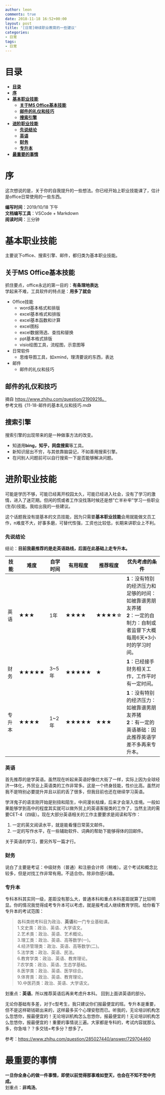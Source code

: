 ```yaml
---
author: leon
comments: true
date: 2018-11-18 16:52+00:00
layout: post
title: '[日常]继续职业教育的一些建议'
categories:
- 日常
tags:
- 日常
---
```


# **目录**
- [**目录**](#%e7%9b%ae%e5%bd%95)
- [**序**](#%e5%ba%8f)
- [**基本职业技能**](#%e5%9f%ba%e6%9c%ac%e8%81%8c%e4%b8%9a%e6%8a%80%e8%83%bd)
  - [**关于MS Office基本技能**](#%e5%85%b3%e4%ba%8ems-office%e5%9f%ba%e6%9c%ac%e6%8a%80%e8%83%bd)
  - [**邮件的礼仪和技巧**](#%e9%82%ae%e4%bb%b6%e7%9a%84%e7%a4%bc%e4%bb%aa%e5%92%8c%e6%8a%80%e5%b7%a7)
  - [**搜索引擎**](#%e6%90%9c%e7%b4%a2%e5%bc%95%e6%93%8e)
- [**进阶职业技能**](#%e8%bf%9b%e9%98%b6%e8%81%8c%e4%b8%9a%e6%8a%80%e8%83%bd)
    - [**先说结论**](#%e5%85%88%e8%af%b4%e7%bb%93%e8%ae%ba)
    - [**英语**](#%e8%8b%b1%e8%af%ad)
    - [**财务**](#%e8%b4%a2%e5%8a%a1)
    - [**专升本**](#%e4%b8%93%e5%8d%87%e6%9c%ac)
- [**最重要的事情**](#%e6%9c%80%e9%87%8d%e8%a6%81%e7%9a%84%e4%ba%8b%e6%83%85)

# **序**

这次想说的是，关于你的自我提升的一些想法。你已经开始上职业技能课了，估计是office日常使用的一些东西。

**编写时间**：2019/10/18 下午  
**文档编写工具**：VSCode + Markdown  
**阅读时间**：三分钟

# **基本职业技能**

主要说下office、搜索引擎、邮件，都归类为基本职业技能。

## **关于MS Office基本技能**

抓住要点，office永远的第一目的：**有条理地表达**  
学起来不难，工具软件的特点是：**用多了就会**  


- Office技能
  - word基本格式和排版
  - excel基本格式和排版
  - excel基本函数和计算
  - excel图标
  - excel数据筛选、查找和替换
  - ppt基本格式排版
  - visio绘图工具，流程图，示意图等
- 日常软件
  - 思维导图工具，如xmind，理清要说的东西，表达
- 邮件
  - 邮件的礼仪和技巧

## **邮件的礼仪和技巧**

摘自 https://www.zhihu.com/question/21909216。  
参考文档《11-18-邮件的基本礼仪和技巧.md》

## **搜索引擎**
搜索引擎的出现带来的是一种做事方法的改变。
- 知道用**bing，知乎，网盘搜索**等工具。
- 新知识层出不穷，与其依靠脑袋记，不如善用搜索引擎。
- 在问别人问题前可以自行搜索一下是否能够解决问题。


# **进阶职业技能**

可能是学历不够，可能已经离开校园太久，可能已经进入社会，没有了学习的激情，进入了迷茫期。但闲的慌或者工作没找落时候还是想"亡羊补牢"学习一些职业(生存)技能。我给出我的一些建议。

这个话题我没有提基本的文员技能，因为只需要**基本职业技能**会用就能做文员工作，n难度不大，好事多磨，可替代性强，工资也比较低，长期来讲职业上不利。

### **先说结论**

结论：**目前我最推荐的是走英语路线，后面在此基础上走专升本。**

|技能|难度|自学时间|有用程度|推荐程度|优先考虑的条件|
|-|-|-|-|-|-|
|英语|★★★|1年|★★★★|★★★★☆|**1**：没有特别的经济压力和足够的时间：如被靠谱男朋友养猪<br>**2**：一定的自制力：自制或者监督下大概每周6天*3小时的学习时间。|
|财务|★★★★★|3~5年|★★★★★|★|**1**：已经接手财务相关工作，工作平时有一定时间。|
|专升本|★★★★|1~2年|★★★★★|★★★|**1**：没有特别的经济压力：如被靠谱男朋友养猪<br>**2**：有一定的英语基础：因此推荐英语学差不多再来专升本。|

### **英语**
首先推荐的是学英语。虽然现在听起来英语好像烂大街了一样，实际上因为全球经济一体化，外贸业上英语类的工作非常多。这是一个终身技能，性价比高。虽然对我不是特别必要提升并且以前的丢了很多，但我目前也还在继续学习英语。

学洋鬼子的语言刚开始是别扭和陌生，中间漫长枯燥，后来才会渐入佳境。一般如果能够学到高中的程度其实就可以做外贸上的英语客服类的工作了，当然主流的需要CET-4（四级）。现在大部分英语相关的工作主要要求是阅读和写作：
1. 一定的英文阅读水平，就是能看懂日常英文邮件。
2. 一定的写作水平，在一些辅助软件、词典的帮助下能够得体的回邮件。

关于英语的学习，要另外写一篇才行。

### **财务**
说白了主要是考证：中级财务（普通）和注册会计师（稍难）。这个考试和概念比较多，但是对找工作非常有用。不适合你。除非你感兴趣。

### **专升本**
专科本科其实同一级，差距没有那么大，普通本科和重点本科差距就算了比较明显。你的情况我觉得成考专升本可以考虑，就是报考成人继续教育学院。给你看下专升本的考试范围：

>各科类统考科目为政治、**英语**和一门专业基础课。  
> 1.文史类：政治、英语、大学语文。  
> 2.艺术类：政治、英语、艺术概论。  
> 3.理工类：政治、英语、高等数学(一)。  
> 4.经济管理类：政治、英语、高等数学(二)。  
> 5.法学类：政治、英语、民法。  
> 6.教育学类：政治、英语、教育理论。  
> 7.农学类：政治、英语、生态学基础。  
> 8.医学类：政治、英语、医学综合。  
> 9.体育类：政治、英语、教育理论。  
> 10.中医药类：政治、英语、大学语文。  

划重点：**英语**。所以推荐英语后再来考虑升本科。
回到上面讲英语的部分。

无论你基础有多差，对于c型考生，我只建议你们报最便宜的班。专升本是重要，但不是这样砸钱砸出来的，这样最多买个心理安慰而已。听我的，无论培训机构怎么忽悠你，报最便宜的！无论培训机构怎么忽悠你，报最便宜的！无论培训机构怎么忽悠你，报最便宜的！重要的事情说三遍。大家都是专科的，考试内容就那么多，你急啥？？多交钱=考多分？想多了。

参考：https://www.zhihu.com/question/285027440/answer/729704460

# **最重要的事情**

**一旦你全身心的做一件事情，即使以前觉得那事难如登天，也会在不知不觉中完成。**  
划重点：**非鸡汤**。